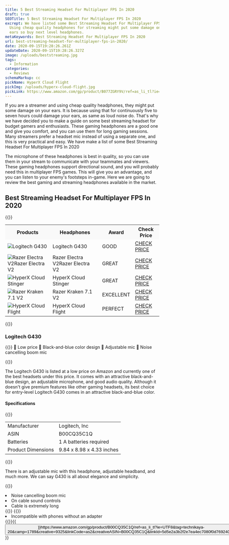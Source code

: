 ```yaml
---
title: 5 Best Streaming Headset For Multiplayer FPS In 2020
draft: true
SEOTitle: 5 Best Streaming Headset For Multiplayer FPS In 2020
excrept: We have listed some Best Streaming Headset For Multiplayer FPS In 2020.
  Using cheap quality headphones for streaming might put some damage on your
  ears so buy next level headphones.
metaKeywords: Best Streaming Headset For Multiplayer FPS In 2020
url: best-streaming-headset-for-multiplayer-fps-in-2020/
date: 2020-09-15T19:28:26.261Z
updateDate: 2020-09-15T19:28:26.327Z
image: /uploads/beststreaming.jpg
tags:
  - Information
categories:
  - Reviews
schemaMarkup: cc
pickName: HyperX Cloud Flight
pickImg: /uploads/hyperx-cloud-flight.jpg
pickLink: https://www.amazon.com/gp/product/B077ZGRY9V/ref=as_li_tl?ie=UTF8&tag=technikaya-20&camp=1789&creative=9325&linkCode=as2&creativeASIN=B077ZGRY9V&linkId=872a91558c49c561b43647092d8595b4
---
```

If you are a streamer and using cheap quality headphones, they might put some damage on your ears. It is because using that for continuously five to seven hours could damage your ears, as same as loud noise do. That's why we have decided you to make a guide on some best streaming headset for budget gamers and enthusiasts. These gaming headphones are a good one and give you comfort, and you can use them for long gaming sessions. Many streamers prefer a headset mic instead of using a separate one, and this is very practical and easy. We have make a list of some Best Streaming Headset For Multiplayer FPS In 2020

The microphone of these headphones is best in quality, so you can use them in your stream to communicate with your teammates and viewers. These gaming headphones support directional sound, and you will probably need this in multiplayer FPS games. This will give you an advantage, and you can listen to your enemy's footsteps in-game. Here we are going to review the best gaming and streaming headphones available in the market.

## Best Streaming Headset For Multiplayer FPS In 2020

{{<html-code tag="div">}}

<table class="no-mobile product-table" width="100%">
<tbody>
<tr class="thead" style="background-color:#f9f9f9!important">
<th><strong>Products</strong></th>
<th><strong>Headphones</strong></th>
<th><strong>Award</strong></th>
<th><strong>Check Price</strong></th>
</tr>
<tr>
<td class="tdimg"><img src="/uploads/logitech.jpg" alt="Logitech G430" title="Logitech G430"></td>
<td>Logitech G430</td>
<td>GOOD</td>
<td><a class="table-button" href="https://www.amazon.com/gp/product/B00CQ35C1Q/ref=as_li_tl?ie=UTF8&tag=technikaya-20&camp=1789&creative=9325&linkCode=as2&creativeASIN=B00CQ35C1Q&linkId=5d5e2a3b2f2e7ea4ec7080f0d7692402" target="_blank" rel="nofollow noopener noreferrer">CHECK PRICE</a></td>
</tr>
<tr>
<td class="tdimg"><img src="/uploads/razer-electra.jpg" alt="Razer Electra V2Razer Electra V2" title="Razer Electra V2Razer Electra V2"></td>
<td>Razer Electra V2Razer Electra V2</td>
<td>GREAT</td>
<td><a class="table-button" href="https://www.amazon.com/gp/product/B075SVS8GL/ref=as_li_tl?ie=UTF8&tag=technikaya-20&camp=1789&creative=9325&linkCode=as2&creativeASIN=B075SVS8GL&linkId=9023f1497573622a4a18dc076de53660" target="_blank" rel="nofollow noopener noreferrer">CHECK PRICE</a></td>
</tr>
<tr>
<td class="tdimg"><img src="/uploads/hyperx-cloud-.jpg" alt="HyperX Cloud Stinger" title="HyperX Cloud Stinger"></td>
<td>HyperX Cloud Stinger</td>
<td>GREAT</td>
<td><a class="table-button" href="https://www.amazon.com/gp/product/B01L2ZRYVE/ref=as_li_tl?ie=UTF8&tag=technikaya-20&camp=1789&creative=9325&linkCode=as2&creativeASIN=B01L2ZRYVE&linkId=2f8288cbe54b26395f9e94aeaf9a0cfc" target="_blank" rel="nofollow noopener noreferrer">CHECK PRICE</a></td>
</tr>
<tr>
<td class="tdimg"><img src="/uploads/razer-kraken-7.1.jpg" alt="Razer Kraken 7.1 V2 " title="Razer Kraken 7.1 V2 "></td>
<td>Razer Kraken 7.1 V2 </td>
<td>EXCELLENT</td>
<td><a class="table-button" href="https://www.amazon.com/gp/product/B072DRCM1Q/ref=as_li_tl?ie=UTF8&tag=technikaya-20&camp=1789&creative=9325&linkCode=as2&creativeASIN=B072DRCM1Q&linkId=828ab2de53041c651adbe1b4b3f8a3be" target="_blank" rel="nofollow noopener noreferrer">CHECK PRICE</a></td>
</tr>
<tr>
<td class="tdimg"><img src="/uploads/hyperx-cloud-.jpg" alt="HyperX Cloud Flight" title="HyperX Cloud Flight"></td>
<td>HyperX Cloud Flight</td>
<td>PERFECT</td>
<td><a class="table-button" href="https://www.amazon.com/gp/product/B077ZGRY9V/ref=as_li_tl?ie=UTF8&tag=technikaya-20&camp=1789&creative=9325&linkCode=as2&creativeASIN=B077ZGRY9V&linkId=93dc4624875c0b02ae11589a2041a536" target="_blank" rel="nofollow noopener noreferrer">CHECK PRICE</a></td>
</tr>
</tbody>
</table>
{{</html-code>}}

### Logitech G430

{{<singlep pimg="/uploads/logitech.jpg" pname="Logitech G430" plink="https://www.amazon.com/gp/product/B00CQ35C1Q/ref=as_li_tl?ie=UTF8&tag=technikaya-20&camp=1789&creative=9325&linkCode=as2&creativeASIN=B00CQ35C1Q&linkId=5d5e2a3b2f2e7ea4ec7080f0d7692402">}}
	Low price 
	Black-and-blue color design
	Adjustable mic 
	Noise cancelling boom mic

{{</singlep>}}

The Logitech G430 is listed at a low price on Amazon and currently one of the best headsets under this price. It comes with an attractive black-and-blue design, an adjustable microphone, and good audio quality. Although it doesn't give premium features like other gaming headsets, its best choice for entry-level Logitech G430 comes in an attractive black-and-blue color.

#### Specifications

{{<html-code tag="div">}}

<table>
<tbody><tr>
<td>Manufacturer		</td>
<td>Logitech, Inc</td>
</tr>
<tr>
<td>ASIN	         	</td>
<td>B00CQ35C1Q</td>
</tr>
<tr>
<td>Batteries		</td>
<td>1 A batteries required</td>
</tr>
<tr>
<td>Product Dimensions		</td>
<td>9.84 x 8.98 x 4.33 inches</td>
</tr>
</tbody>
</table>
{{</html-code>}}

There is an adjustable mic with this headphone, adjustable headband, and much more. We can say G430 is all about elegance and simplicity.

{{<pros>}}

<li>Noise cancelling boom mic</li>
<li>On cable sound controls</li>
<li>Cable is extremely long</li>
{{</pros>}}
{{<cons>}}
<li>Incompatible with phones without an adapter</li>
{{</cons>}}{{<button>}}https://www.amazon.com/gp/product/B00CQ35C1Q/ref=as_li_tl?ie=UTF8&tag=technikaya-20&camp=1789&creative=9325&linkCode=as2&creativeASIN=B00CQ35C1Q&linkId=5d5e2a3b2f2e7ea4ec7080f0d7692402{{</button>}}